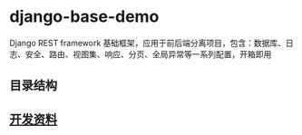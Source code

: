 # django-base-demo

Django REST framework 基础框架，应用于前后端分离项目，包含：数据库、日志、安全、路由、视图集、响应、分页、全局异常等一系列配置，开箱即用

## 目录结构

## [开发资料](dev-guide.md)